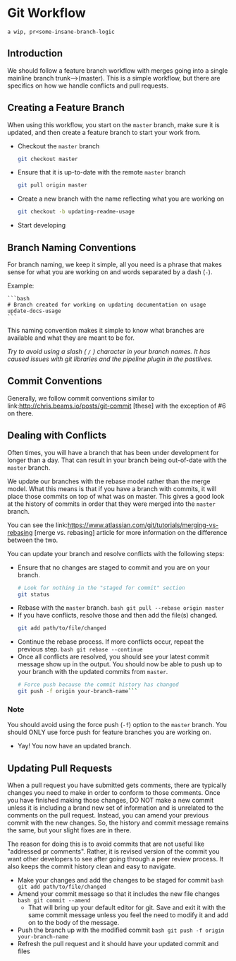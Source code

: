 # Git Workflow
```a wip, pr<some-insane-branch-logic```
## Introduction

We should follow a feature branch workflow with merges going into a single mainline branch trunk-->(master).
This is a simple workflow, but there are specifics on how we handle conflicts and pull requests.

## Creating a Feature Branch

When using this workflow, you start on the `master` branch, make sure it is updated, and then create a feature branch to start your work from.

* Checkout the `master` branch
    ```bash
    git checkout master
    ```

* Ensure that it is up-to-date with the remote `master` branch
    ```bash
    git pull origin master
    ```

* Create a new branch with the name reflecting what you are working on
    ```bash
    git checkout -b updating-readme-usage
    ```

* Start developing

## Branch Naming Conventions

For branch naming, we keep it simple, all you need is a phrase that makes sense for what you are working on and words separated by a dash (`-`).

Example:

    ```bash
    # Branch created for working on updating documentation on usage
    update-docs-usage
    ```

This naming convention makes it simple to know what branches are available and what they are meant to be for.

_Try to avoid using a slash ( `/` ) character in your branch names. It has caused issues with git libraries and the pipeline plugin in the pastlives._

## Commit Conventions

Generally, we follow commit conventions similar to link:http://chris.beams.io/posts/git-commit [these] with the exception of #6 on there.

## Dealing with Conflicts

Often times, you will have a branch that has been under development for longer than a day.
That can result in your branch being out-of-date with the `master` branch.

We update our branches with the rebase model rather than the merge model.
What this means is that if you have a branch with commits, it will place those commits on top of what was on master.
This gives a good look at the history of commits in order that they were merged into the `master` branch.

You can see the link:https://www.atlassian.com/git/tutorials/merging-vs-rebasing [merge vs. rebasing] article for more information on the difference between the two.

You can update your branch and resolve conflicts with the following steps:

* Ensure that no changes are staged to commit and you are on your branch.
    ```bash
    # Look for nothing in the "staged for commit" section
    git status
    ```
* Rebase with the `master` branch.
    ```bash git pull --rebase origin master```
* If you have conflicts, resolve those and then add the file(s) changed.
    ```bash
    git add path/to/file/changed
    ```
* Continue the rebase process. If more conflicts occur, repeat the previous step.
    ```bash git rebase --continue```
* Once all conflicts are resolved, you should see your latest commit message show up in the output. You should now be able to push up to your branch with the updated commits from `master`.
    ```bash
    # Force push because the commit history has changed 
    git push -f origin your-branch-name```

### Note

You should avoid using the force push (`-f`) option to the `master` branch.
You should ONLY use force push for feature branches you are working on.

* Yay! You now have an updated branch.

## Updating Pull Requests

When a pull request you have submitted gets comments, there are typically changes you need to make in order to conform to those comments.
Once you have finished making those changes, DO NOT make a new commit unless it is including a brand new set of information and is unrelated to the comments on the pull request.
Instead, you can amend your previous commit with the new changes. So, the history and commit message remains the same, but your slight fixes are in there.

The reason for doing this is to avoid commits that are not useful like "addressed pr comments".
Rather, it is revised version of the commit you want other developers to see after going through a peer review process.
It also keeps the commit history clean and easy to navigate.

* Make your changes and add the changes to be staged for commit
    ```bash git add path/to/file/changed```
* Amend your commit message so that it includes the new file changes
    ```bash git commit --amend```
  * That will bring up your default editor for git. Save and exit it with the same commit message unless you feel the need to modify it and add on to the body of the message.
* Push the branch up with the modified commit
    ```bash git push -f origin your-branch-name```
* Refresh the pull request and it should have your updated commit and files
